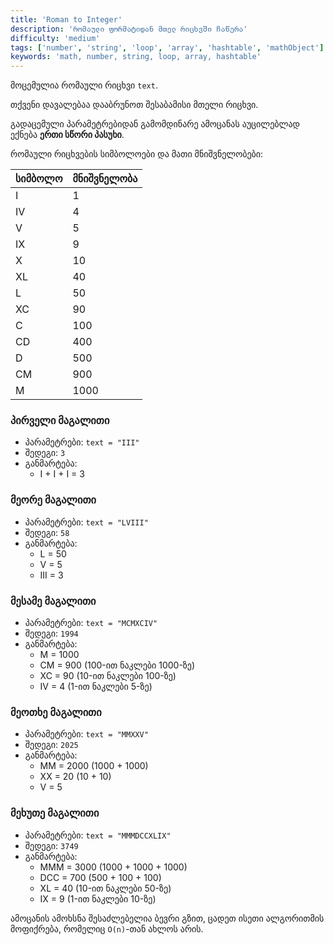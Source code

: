 ```yaml
---
title: 'Roman to Integer'
description: 'რომაული ფორმატიდან მთელ რიცხვში ჩაწერა'
difficulty: 'medium'
tags: ['number', 'string', 'loop', 'array', 'hashtable', 'mathObject']
keywords: 'math, number, string, loop, array, hashtable'
---
```


მოცემულია რომაული რიცხვი `text`.

თქვენი დავალებაა დააბრუნოთ შესაბამისი მთელი რიცხვი.

გადაცემული პარამეტრებიდან გამომდინარე ამოცანას აუცილებლად ექნება **ერთი სწორი პასუხი**.

რომაული რიცხვების სიმბოლოები და მათი მნიშვნელობები:

| სიმბოლო  | მნიშვნელობა |
| --------- | ----------- |
| I         | 1           |
| IV        | 4           |
| V         | 5           |
| IX        | 9           |
| X         | 10          |
| XL        | 40          |
| L         | 50          |
| XC        | 90          |
| C         | 100         |
| CD        | 400         |
| D         | 500         |
| CM        | 900         |
| M         | 1000        |

### პირველი მაგალითი

- პარამეტრები: `text = "III"`
- შედეგი: `3`
- განმარტება:
  - I + I + I = 3

### მეორე მაგალითი

- პარამეტრები: `text = "LVIII"`
- შედეგი: `58`
- განმარტება:
  - L = 50
  - V = 5
  - III = 3

### მესამე მაგალითი

- პარამეტრები: `text = "MCMXCIV"`
- შედეგი: `1994`
- განმარტება:
  - M = 1000
  - CM = 900 (100-ით ნაკლები 1000-ზე)
  - XC = 90 (10-ით ნაკლები 100-ზე)
  - IV = 4 (1-ით ნაკლები 5-ზე)

### მეოთხე მაგალითი

- პარამეტრები: `text = "MMXXV"`
- შედეგი: `2025`
- განმარტება:
  - MM = 2000 (1000 + 1000)
  - XX = 20 (10 + 10)
  - V = 5

### მეხუთე მაგალითი

- პარამეტრები: `text = "MMMDCCXLIX"`
- შედეგი: `3749`
- განმარტება:
  - MMM = 3000 (1000 + 1000 + 1000)
  - DCC = 700 (500 + 100 + 100)
  - XL = 40 (10-ით ნაკლები 50-ზე)
  - IX = 9 (1-ით ნაკლები 10-ზე)

ამოცანის ამოხსნა შესაძლებელია ბევრი გზით,
ცადეთ ისეთი ალგორითმის მოფიქრება, რომელიც `O(n)`-თან ახლოს არის.